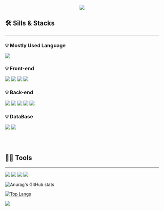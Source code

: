  
<p align='center'>
    <img src="https://capsule-render.vercel.app/api?type=waving&color=auto&height=300&section=header&text=Welcome&fontSize=90&animation=fadeIn&fontAlignY=38&desc=hongdahyeon's%20GitHub%20Profile&descAlignY=51&descAlign=62"/>
</p>


## 🛠️ Sills & Stacks
---

### 💡 Mostly Used Language

<img src="https://img.shields.io/badge/Java-ED8B00?style=for-the-badge&logo=openjdk&logoColor=white"/>


### 💡 Front-end

<img src="https://img.shields.io/badge/JavaScript-F7DF1E?style=for-the-badge&logo=JavaScript&logoColor=white"/> <img src="https://img.shields.io/badge/html5-E34F26?style=for-the-badge&logo=html5&logoColor=white"/> <img src="https://img.shields.io/badge/css-1572B6?style=for-the-badge&logo=css3&logoColor=white"/> <img src="https://img.shields.io/badge/thymeleaf-005F0F?style=for-the-badge&logo=thymeleaf&logoColor=white"/>  



### 💡 Back-end

<img src="https://img.shields.io/badge/spring%20boot-6DB33F?style=for-the-badge&logo=springboot&logoColor=white"/>  <img src="https://img.shields.io/badge/spring%20security-6DB33F?style=for-the-badge&logo=springboot&logoColor=white"/>  <img src="https://img.shields.io/badge/apache%20tomcat-F8DC75?style=for-the-badge&logo=springboot&logoColor=white"/> <img src="https://img.shields.io/badge/jsp-ED8B00?style=for-the-badge&logo=openjdk&logoColor=white"/>  <img src="https://img.shields.io/badge/jpa-6DB33F?style=for-the-badge&logo=springboot&logoColor=white"/>   


### 💡 DataBase

<img src="https://img.shields.io/badge/postgresql-4169E1?style=for-the-badge&logo=postgresql&logoColor=white"/>  <img src="https://img.shields.io/badge/MySQL-4479A1?style=for-the-badge&logo=MySQL&logoColor=white"/>

<br/><br/>

## 💪🏼 Tools 
---

 <img src="https://img.shields.io/badge/Visual Studio Code-007ACC?style=for-the-badge&logo=Visual Studio Code&logoColor=white"/> <img src="https://img.shields.io/badge/GitHub-181717?style=for-the-badge&logo=GitHub&logoColor=white"/> <img src="https://img.shields.io/badge/Eclipse IDE-2C2255?style=for-the-badge&logo=Eclipse IDE&logoColor=white"/> <img src="https://img.shields.io/badge/IntelliJ IDEA-000000?style=for-the-badge&logo=IntelliJ IDEA&logoColor=white"/> 


<!--
 
**hongdahyeon/hongdahyeon** is a ✨ _special_ ✨ repository because its `README.md` (this file) appears on your GitHub profile.

Here are some ideas to get you started:

- 🔭 I’m currently working on ...
- 🌱 I’m currently learning ...
- 👯 I’m looking to collaborate on ...
- 🤔 I’m looking for help with ...
- 💬 Ask me about ...
- 📫 How to reach me: ...
- 😄 Pronouns: ...
- ⚡ Fun fact: ...
-->


![Anurag's GitHub stats](https://github-readme-stats.vercel.app/api?username=hongdahyeon&theme=dark&show_icons=true)

[![Top Langs](https://github-readme-stats.vercel.app/api/top-langs/?username=hongdahyeon)](https://github.com/anuraghazra/github-readme-stats)

<img src="https://capsule-render.vercel.app/api?type=waving&color=BDBDC8&height=150&section=footer" />

